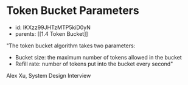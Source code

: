 # Token Bucket Parameters
* id: IKXzz99JHTzMTP5kiD0yN
* parents: [[1.4 Token Bucket]]

"The token bucket algorithm takes two parameters:
- Bucket size: the maximum number of tokens allowed in the bucket
- Refill rate: number of tokens put into the bucket every second"

Alex Xu, System Design Interview